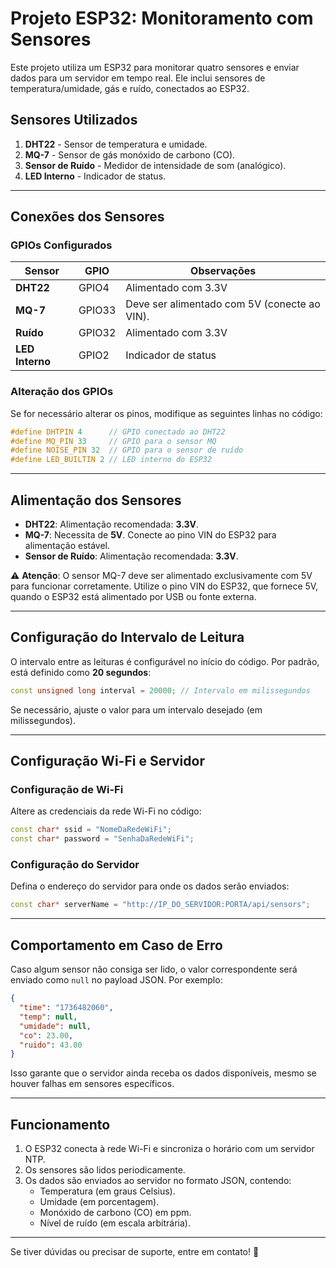 
# Projeto ESP32: Monitoramento com Sensores

Este projeto utiliza um ESP32 para monitorar quatro sensores e enviar dados para um servidor em tempo real. Ele inclui sensores de temperatura/umidade, gás e ruído, conectados ao ESP32.

## Sensores Utilizados

1. **DHT22** - Sensor de temperatura e umidade.
2. **MQ-7** - Sensor de gás monóxido de carbono (CO).
3. **Sensor de Ruído** - Medidor de intensidade de som (analógico).
4. **LED Interno** - Indicador de status.

---

## Conexões dos Sensores

### GPIOs Configurados

| Sensor         | GPIO      | Observações                                   |
|----------------|-----------|-----------------------------------------------|
| **DHT22**      | GPIO4     | Alimentado com 3.3V                          |
| **MQ-7**       | GPIO33    | Deve ser alimentado com 5V (conecte ao VIN). |
| **Ruído**      | GPIO32    | Alimentado com 3.3V                          |
| **LED Interno**| GPIO2     | Indicador de status                          |

### Alteração dos GPIOs

Se for necessário alterar os pinos, modifique as seguintes linhas no código:

```cpp
#define DHTPIN 4      // GPIO conectado ao DHT22
#define MQ_PIN 33     // GPIO para o sensor MQ
#define NOISE_PIN 32  // GPIO para o sensor de ruído
#define LED_BUILTIN 2 // LED interno do ESP32
```

---

## Alimentação dos Sensores

- **DHT22**: Alimentação recomendada: **3.3V**.
- **MQ-7**: Necessita de **5V**. Conecte ao pino VIN do ESP32 para alimentação estável.
- **Sensor de Ruído**: Alimentação recomendada: **3.3V**.

⚠️ **Atenção**: O sensor MQ-7 deve ser alimentado exclusivamente com 5V para funcionar corretamente. Utilize o pino VIN do ESP32, que fornece 5V, quando o ESP32 está alimentado por USB ou fonte externa.

---

## Configuração do Intervalo de Leitura

O intervalo entre as leituras é configurável no início do código. Por padrão, está definido como **20 segundos**:

```cpp
const unsigned long interval = 20000; // Intervalo em milissegundos
```

Se necessário, ajuste o valor para um intervalo desejado (em milissegundos).

---

## Configuração Wi-Fi e Servidor

### Configuração de Wi-Fi

Altere as credenciais da rede Wi-Fi no código:

```cpp
const char* ssid = "NomeDaRedeWiFi";
const char* password = "SenhaDaRedeWiFi";
```

### Configuração do Servidor

Defina o endereço do servidor para onde os dados serão enviados:

```cpp
const char* serverName = "http://IP_DO_SERVIDOR:PORTA/api/sensors";
```

---

## Comportamento em Caso de Erro

Caso algum sensor não consiga ser lido, o valor correspondente será enviado como `null` no payload JSON. Por exemplo:

```json
{
  "time": "1736482060",
  "temp": null,
  "umidade": null,
  "co": 23.00,
  "ruido": 43.00
}
```

Isso garante que o servidor ainda receba os dados disponíveis, mesmo se houver falhas em sensores específicos.

---

## Funcionamento

1. O ESP32 conecta à rede Wi-Fi e sincroniza o horário com um servidor NTP.
2. Os sensores são lidos periodicamente.
3. Os dados são enviados ao servidor no formato JSON, contendo:
   - Temperatura (em graus Celsius).
   - Umidade (em porcentagem).
   - Monóxido de carbono (CO) em ppm.
   - Nível de ruído (em escala arbitrária).

---

Se tiver dúvidas ou precisar de suporte, entre em contato! 🚀
